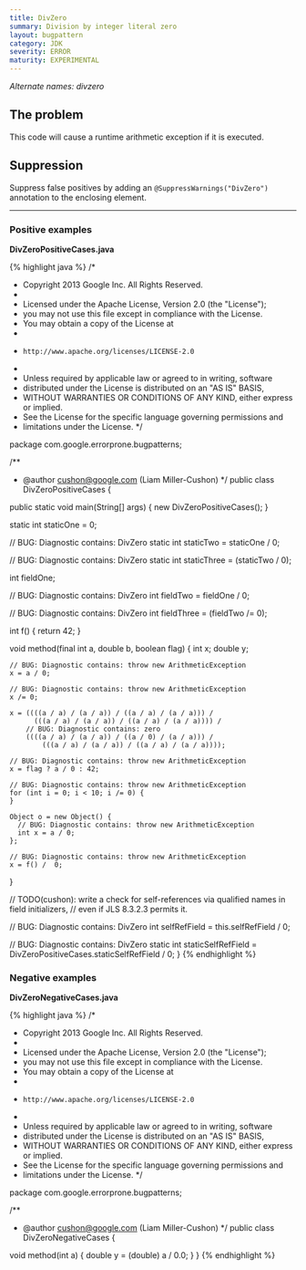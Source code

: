 ```yaml
---
title: DivZero
summary: Division by integer literal zero
layout: bugpattern
category: JDK
severity: ERROR
maturity: EXPERIMENTAL
---
```


<!--
*** AUTO-GENERATED, DO NOT MODIFY ***
To make changes, edit the @BugPattern annotation or the explanation in docs/bugpattern.
-->

_Alternate names: divzero_

## The problem
This code will cause a runtime arithmetic exception if it is executed.

## Suppression
Suppress false positives by adding an `@SuppressWarnings("DivZero")` annotation to the enclosing element.

----------

### Positive examples
__DivZeroPositiveCases.java__

{% highlight java %}
/*
 * Copyright 2013 Google Inc. All Rights Reserved.
 *
 * Licensed under the Apache License, Version 2.0 (the "License");
 * you may not use this file except in compliance with the License.
 * You may obtain a copy of the License at
 *
 *     http://www.apache.org/licenses/LICENSE-2.0
 *
 * Unless required by applicable law or agreed to in writing, software
 * distributed under the License is distributed on an "AS IS" BASIS,
 * WITHOUT WARRANTIES OR CONDITIONS OF ANY KIND, either express or implied.
 * See the License for the specific language governing permissions and
 * limitations under the License.
 */

package com.google.errorprone.bugpatterns;

/**
 * @author cushon@google.com (Liam Miller-Cushon)
 */
public class DivZeroPositiveCases {
  
  public static void main(String[] args) {
    new DivZeroPositiveCases();
  }
  
  static int staticOne = 0;
  
  // BUG: Diagnostic contains: DivZero
  static int staticTwo = staticOne / 0;
  
  // BUG: Diagnostic contains: DivZero
  static int staticThree = (staticTwo / 0);
  
  int fieldOne;
  
  // BUG: Diagnostic contains: DivZero
  int fieldTwo = fieldOne / 0;
  
  // BUG: Diagnostic contains: DivZero
  int fieldThree = (fieldTwo /= 0);
  
  int f() { return 42; }

  void method(final int a, double b, boolean flag) {
    int x;
    double y;
    
    // BUG: Diagnostic contains: throw new ArithmeticException
    x = a / 0;
    
    // BUG: Diagnostic contains: throw new ArithmeticException
    x /= 0;
    
    x = ((((a / a) / (a / a)) / ((a / a) / (a / a))) /
          (((a / a) / (a / a)) / ((a / a) / (a / a)))) /
        // BUG: Diagnostic contains: zero
        ((((a / a) / (a / a)) / ((a / 0) / (a / a))) /
            (((a / a) / (a / a)) / ((a / a) / (a / a))));
    
    // BUG: Diagnostic contains: throw new ArithmeticException
    x = flag ? a / 0 : 42;
    
    // BUG: Diagnostic contains: throw new ArithmeticException
    for (int i = 0; i < 10; i /= 0) {      
    }
    
    Object o = new Object() {
      // BUG: Diagnostic contains: throw new ArithmeticException
      int x = a / 0;
    };

    // BUG: Diagnostic contains: throw new ArithmeticException
    x = f() /  0;
  }
  
  // TODO(cushon): write a check for self-references via qualified names in field initializers,
  // even if JLS 8.3.2.3 permits it.
  
  // BUG: Diagnostic contains: DivZero
  int selfRefField = this.selfRefField / 0;
  
  // BUG: Diagnostic contains: DivZero
  static int staticSelfRefField = DivZeroPositiveCases.staticSelfRefField / 0;
}
{% endhighlight %}

### Negative examples
__DivZeroNegativeCases.java__

{% highlight java %}
/*
 * Copyright 2013 Google Inc. All Rights Reserved.
 *
 * Licensed under the Apache License, Version 2.0 (the "License");
 * you may not use this file except in compliance with the License.
 * You may obtain a copy of the License at
 *
 *     http://www.apache.org/licenses/LICENSE-2.0
 *
 * Unless required by applicable law or agreed to in writing, software
 * distributed under the License is distributed on an "AS IS" BASIS,
 * WITHOUT WARRANTIES OR CONDITIONS OF ANY KIND, either express or implied.
 * See the License for the specific language governing permissions and
 * limitations under the License.
 */

package com.google.errorprone.bugpatterns;

/**
 * @author cushon@google.com (Liam Miller-Cushon)
 */
public class DivZeroNegativeCases {
  
  void method(int a) {
    double y = (double) a / 0.0;
  }
}
{% endhighlight %}

